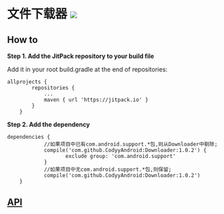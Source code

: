 # 文件下载器 [![](https://jitpack.io/v/CodyyAndroid/Downloader.svg)](https://jitpack.io/#CodyyAndroid/Downloader)

## How to
**Step 1. Add the JitPack repository to your build file**

Add it in your root build.gradle at the end of repositories:
```
allprojects {
		repositories {
			...
			maven { url 'https://jitpack.io' }
		}
	}
```
**Step 2. Add the dependency**
```
dependencies {
            //如果项目中已有com.android.support.*包,则从Downloader中剔除;
	        compile('com.github.CodyyAndroid:Downloader:1.0.2') {
                   exclude group: 'com.android.support'
            }
            //如果项目中无com.android.support.*包,则保留;
            compile('com.github.CodyyAndroid:Downloader:1.0.2')
	}

```
## [API](https://jitpack.io/com/github/CodyyAndroid/Downloader/1.0.2/javadoc/)


